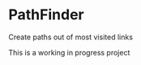 PathFinder
==========

Create paths out of most visited links

This is a working in progress project


